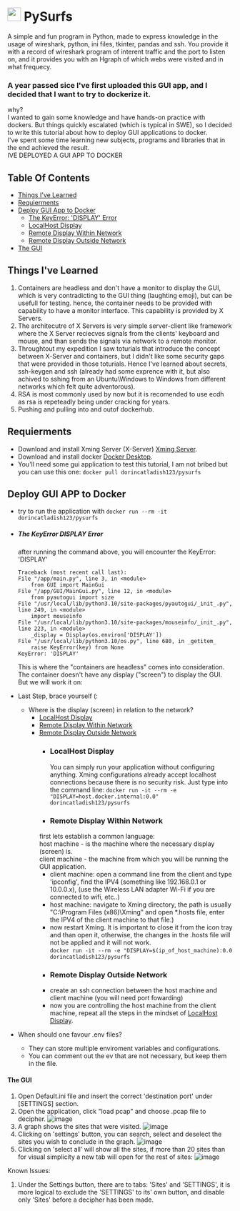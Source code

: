 
# <img src="https://i.ibb.co/ZSbWvNw/icon.png" width="30px" height="30px" /> PySurfs
A simple and fun program in Python, made to express knowledge in the usage of wireshark, python, ini files, tkinter, pandas and ssh.
You provide it with a record of wireshark program of interent traffic and the port to listen on, and it provides you with an Hgraph of which webs were visited and in what frequecy.
### A year passed sice I've first uploaded this GUI app, and I decided that I want to try to dockerize it.
why?<br>
I wanted to gain some knowledge and have hands-on practice with dockers.
But things quickly escalated (which is typical in SWE), so I decided to write this tutorial about how to deploy GUI applications to docker.<br>
I've spent some time learning new subjects, programs and libraries that in the end achieved the result. <br>
IVE DEPLOYED A GUI APP TO DOCKER

## Table Of Contents
- [Things I've Learned](#things-ive-learned)
- [Requierments](#requierments)
- [Deploy GUI App to Docker](#deploy-gui-app-to-docker)
	- [The KeyError: 'DISPLAY' Error](#the-keyerror-display-error)
 	- [LocalHost Display](#localhost-display)
 	- [Remote Display Within Network](#remote-display-within-network)
  	- [Remote Display Outside Network](#remote-display-outside-network)
- [The GUI](#the-gui)

## Things I've Learned[](#things-ive-learned)
1. Containers are headless and don't have a monitor to display the GUI, which is very contradicting to the GUI thing (laughting emoji), but can be usefull for testing.
hence, the container needs to be provided with capability to have a monitor interface. This capability is provided by X Servers. 
2. The architecutre of X Servers is very simple server-client like framework where the X Server reciecves signals from the clients' keyboard and mouse, and than sends the signals via network to a remote monitor.
3. Throughtout my expedition I saw toturials that introduce the concept between X-Server and containers, but I didn't like some security gaps that were provided in those toturials. Hence I've learned about secrets, ssh-keygen and ssh (already had some exprence with it, but also achived to sshing from an Ubuntu\Windows to Windows from different networks which felt quite adventorous).
4. RSA is most commonly used by now but it is recomended to use ecdh as rsa is repeteadly being under cracking for years.
5. Pushing and pulling into and outof dockerhub.

## Requierments[](#requierments)
- Download and install Xming Server (X-Server) [Xming Server](https://sourceforge.net/projects/xming).
- Download and install docker [Docker Desktop](https://www.docker.com/products/docker-desktop).
- You'll need some gui application to test this tutorial, I am not bribed but you can use this one:
  ```docker pull dorincatladish123/pysurfs```

## Deploy GUI APP to Docker[](#deploy-gui-app-to-docker)
- try to run the application with ```docker run --rm -it dorincatladish123/pysurfs```
- ##### The KeyError DISPLAY Error[](#the-keyerror:-'display'-error)
  after running the command above, you will encounter the KeyError: 'DISPLAY'
    ```
    Traceback (most recent call last):
    File "/app/main.py", line 3, in <module>
        from GUI import MainGui
    File "/app/GUI/MainGui.py", line 12, in <module>
        from pyautogui import size
    File "/usr/local/lib/python3.10/site-packages/pyautogui/_init_.py", line 249, in <module>
        import mouseinfo
    File "/usr/local/lib/python3.10/site-packages/mouseinfo/_init_.py", line 223, in <module>
        _display = Display(os.environ['DISPLAY'])
    File "/usr/local/lib/python3.10/os.py", line 680, in _getitem_
        raise KeyError(key) from None
    KeyError: 'DISPLAY'
    ```
   This is where the "containers are headless" comes into consideration. The container doesn't have any display ("screen") to display the GUI. <br> But we will work it on:
- Last Step, brace yourself (:
	- Where is the display (screen) in relation to the network?
		- [LocalHost Display](#localhost-display)
		- [Remote Display Within Network](#remote-display-within-network)
		- [Remote Display Outside Network](#remote-display-outside-network)
			- ### LocalHost Display[](#localhost-display)
     			You can simply run your application without configuring anything. Xming configurations already accept localhost connections because there is no security risk. Just type into the command line:
				```docker run -it --rm -e "DISPLAY=host.docker.internal:0.0" dorincatladish123/pysurfs```
			- ### Remote Display Within Network[](#remote-display-within-network)
			first lets establish a common language: <br>
			host machine - is the machine where the necessary display (screen) is. <br>
			client machine - the machine from which you will be running the GUI application. <br>
			- client machine: open a command line from the client and type 'ipconfig', find the IPV4 (something like 192.168.0.1 or 10.0.0.x), (use the Wireless LAN adapter Wi-Fi if you are connected to wifi, etc..)
			- host machine: navigate to Xming directory, the path is usually "C:\Program Files (x86)\Xming" and open *.hosts file, enter the IPV4 of the client machine to that file.)
			- now restart Xming. It is important to close it from the icon tray and than open it, otherwise, the changes in the .hosts file will not be applied and it will not work. <br>
    			```docker run -it --rm -e "DISPLAY=$(ip_of_host_machine):0.0 dorincatladish123/pysurfs```
			- ### Remote Display Outside Network[](#remote-display-outside-network)
			- create an ssh connection between the host machine and client machine (you will need port fowarding)
			- now you are controlling the host machine from the client machine, repeat all the steps in the mindset of [LocalHost Display](#localhost-display).
 
- When should one favour .env files?
	- They can store multiple enviroment variables and configurations.
   	- You can comment out the ev that are not necessary, but keep them in the file.


#### The GUI[](#the-gui)
1. Open Default.ini file and insert the correct 'destination port' under [SETTINGS] section. 
2. Open the application, click "load pcap" and choose .pcap file to decipher.
![image](https://user-images.githubusercontent.com/90141260/200125704-7fa1fd28-9274-455e-a866-58873dbf6df0.png)
3. A graph shows the sites that were visited.
![image](https://user-images.githubusercontent.com/90141260/200125726-7c031952-aa24-4d6a-9e40-730ce0680170.png)
4. Clicking on 'settings' button, you can search, select and deselect the sites you wish to conclude in the graph.
![image](https://user-images.githubusercontent.com/90141260/200125768-f4a7ee18-60a1-4de6-ada1-3c3784b460f1.png)
5. Clicking on 'select all' will show all the sites, if more than 20 sites than for visual simplicity a new tab will open for the rest of sites:
![image](https://user-images.githubusercontent.com/90141260/200126462-8d9d6829-d4e1-4276-a843-0fa647ea0423.png)

Known Issues:
1. Under the Settings button, there are to tabs: 'Sites' and 'SETTINGS', it is more logical to exclude the 'SETTINGS' to its' own button, and disable only 'Sites' before a decipher has been made.

